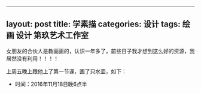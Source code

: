 
---
layout: post
title: 学素描
categories: 设计
tags: 绘画 设计 第玖艺术工作室
---

女朋友的合伙人是教画画的，认识一年多了，前些日子我才想到这么好的资源，我居然没有利用！！！！

上周五晚上跟他上了第一节课，画了只水壶，如下：



* 时间：2016年11月18日晚6点半


